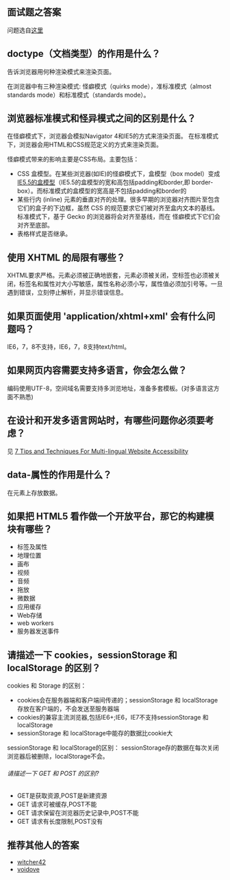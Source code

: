 ## 面试题之答案
问题选自[这里](https://github.com/h5bp/Front-end-Developer-Interview-Questions/tree/master/Translations/Chinese#html)
## doctype（文档类型）的作用是什么？
告诉浏览器用何种渲染模式来渲染页面。

在浏览器中有三种渲染模式: 怪癖模式（quirks mode），准标准模式（almost standards mode）和标准模式（standards mode）。

## 浏览器标准模式和怪异模式之间的区别是什么？
在怪癖模式下，浏览器会模拟Navigator 4和IE5的方式来渲染页面。
在标准模式下，浏览器会用HTML和CSS规范定义的方式来渲染页面。

怪癖模式带来的影响主要是CSS布局。主要包括：
*  CSS 盒模型。在某些浏览器(如IE)的怪癖模式下，盒模型（box model）变成[IE5.5的盒模型](http://css.kentucka.com/?box_model)（IE5.5的盒模型的宽和高包括padding和border,即 border-box）。而标准模式的盒模型的宽高是不包括padding和border的
*  某些行内 (inline) 元素的垂直对齐的处理。很多早期的浏览器对齐图片至包含它们的盒子的下边框，虽然 CSS 的规范要求它们被对齐至盒内文本的基线。标准模式下，基于 Gecko 的浏览器将会对齐至基线，而在 怪癖模式下它们会对齐至底部。
*  表格样式是否继承。

## 使用 XHTML 的局限有哪些？
XHTML要求严格。元素必须被正确地嵌套，元素必须被关闭，空标签也必须被关闭，标签名和属性对大小写敏感，属性名称必须小写，属性值必须加引号等。一旦遇到错误，立刻停止解析，并显示错误信息。

## 如果页面使用 'application/xhtml+xml' 会有什么问题吗？
IE6，7，8不支持，IE6，7，8支持text/html。

## 如果网页内容需要支持多语言，你会怎么做？
编码使用UTF-8，空间域名需要支持多浏览地址，准备多套模板。(对多语言这方面不熟悉)

## 在设计和开发多语言网站时，有哪些问题你必须要考虑？
见 [7 Tips and Techniques For Multi-lingual Website Accessibility](http://www.nomensa.com/blog/2010/7-tips-and-techniques-for-multi-lingual-website-accessibility)

## data-属性的作用是什么？
在元素上存放数据。

## 如果把 HTML5 看作做一个开放平台，那它的构建模块有哪些？
* 标签及属性
* 地理位置
* 画布
* 视频
* 音频
* 拖放
* 微数据
* 应用缓存
* Web存储
* web workers
* 服务器发送事件

## 请描述一下 cookies，sessionStorage 和 localStorage 的区别？
cookies 和 Storage 的区别：
* cookies会在服务器端和客户端间传递的；sessionStorage 和 localStorage存放在客户端的，不会发送至服务器端
* cookies的兼容主流浏览器,包括IE6+;IE6，IE7不支持sessionStorage 和 localStorage
* sessionStorage 和 localStorage中能存的数据比cookie大

sessionStorage 和 localStorage的区别：
sessionStorage存的数据在每次关闭浏览器后被删除，localStorage不会。

###### 请描述一下 GET 和 POST 的区别?
* GET是获取资源,POST是新建资源
* GET 请求可被缓存,POST不能
* GET 请求保留在浏览器历史记录中,POST不能
* GET 请求有长度限制,POST没有

## 推荐其他人的答案
* [witcher42](http://witcher42.github.io/2014/06/04/front-end-developer-interview-questions/)
* [voidove](https://github.com/voidove/jug-jug/labels/interview)
